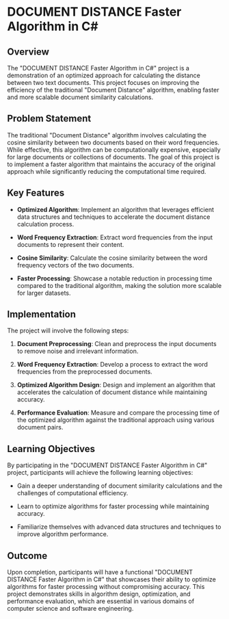 # DOCUMENT DISTANCE Faster Algorithm in C#

## Overview

The "DOCUMENT DISTANCE Faster Algorithm in C#" project is a demonstration of an optimized approach for calculating the distance between two text documents. This project focuses on improving the efficiency of the traditional "Document Distance" algorithm, enabling faster and more scalable document similarity calculations.

## Problem Statement

The traditional "Document Distance" algorithm involves calculating the cosine similarity between two documents based on their word frequencies. While effective, this algorithm can be computationally expensive, especially for large documents or collections of documents. The goal of this project is to implement a faster algorithm that maintains the accuracy of the original approach while significantly reducing the computational time required.

## Key Features

- **Optimized Algorithm**: Implement an algorithm that leverages efficient data structures and techniques to accelerate the document distance calculation process.

- **Word Frequency Extraction**: Extract word frequencies from the input documents to represent their content.

- **Cosine Similarity**: Calculate the cosine similarity between the word frequency vectors of the two documents.

- **Faster Processing**: Showcase a notable reduction in processing time compared to the traditional algorithm, making the solution more scalable for larger datasets.

## Implementation

The project will involve the following steps:

1. **Document Preprocessing**: Clean and preprocess the input documents to remove noise and irrelevant information.

2. **Word Frequency Extraction**: Develop a process to extract the word frequencies from the preprocessed documents.

3. **Optimized Algorithm Design**: Design and implement an algorithm that accelerates the calculation of document distance while maintaining accuracy.

4. **Performance Evaluation**: Measure and compare the processing time of the optimized algorithm against the traditional approach using various document pairs.

## Learning Objectives

By participating in the "DOCUMENT DISTANCE Faster Algorithm in C#" project, participants will achieve the following learning objectives:

- Gain a deeper understanding of document similarity calculations and the challenges of computational efficiency.

- Learn to optimize algorithms for faster processing while maintaining accuracy.

- Familiarize themselves with advanced data structures and techniques to improve algorithm performance.

## Outcome

Upon completion, participants will have a functional "DOCUMENT DISTANCE Faster Algorithm in C#" that showcases their ability to optimize algorithms for faster processing without compromising accuracy. This project demonstrates skills in algorithm design, optimization, and performance evaluation, which are essential in various domains of computer science and software engineering.
